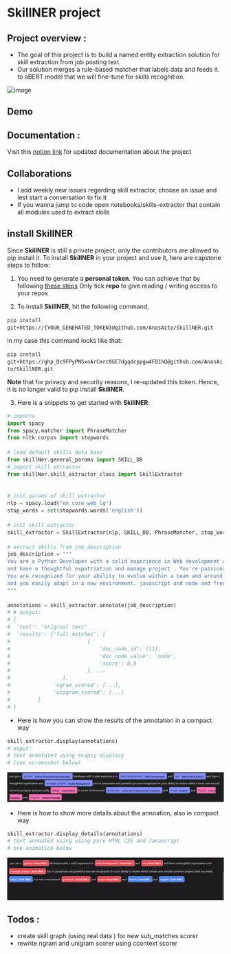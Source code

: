 # SkillNER project

## Project overview : 
- The goal of this project is to build a named entity extraction solution for skill extraction from job posting text.
- Our solution merges a rule-based matcher that labels data and feeds it. to aBERT model that we will fine-tune for skills recognition.

![image](https://user-images.githubusercontent.com/56308112/128958594-79813e72-b688-4a9a-9267-324f098d4b0c.png)

## Demo 

## Documentation : 
Visit this [notion link](https://sudsy-dill-008.notion.site/f6596c10b49545d5a740e0ecc21a5a46?v=801ba1af94a0484d8af732347c211fb0) for updated documentation about the project 



## Collaborations 
- I add weekly new issues regarding skill extractor, choose an issue and lest start a conversation to fix it 
- If you wanna jump to code open notebooks/skills-extractor that contain all modules used to extract skills 

## install SkillNER
Since **SkillNER** is still a private project, only the contributors are allowed to pip install it. To install **SkillNER** in your project and use it, here are capstone steps to follow:

1. You need to generate a **personal token**. You can achieve that by following [these steps](https://docs.github.com/en/github/authenticating-to-github/keeping-your-account-and-data-secure/creating-a-personal-access-token)
Only tick **repo** to give reading / writing access to your repos


2. To install **SkillNER**, hit the following command,


`pip install git+https://{YOUR_GENERATED_TOKEN}@github.com/AnasAito/SkillNER.git`


in my case this command looks like that:


`pip install git+https://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@github.com/AnasAito/SkillNER.git`


**Note** that for privacy and security reasons, I re-updated this token. Hence, it is no longer valid to pip install **SkillNER**.


3. Here is a snippets to get started with **SkillNER**:

```python
# imports
import spacy
from spacy.matcher import PhraseMatcher
from nltk.corpus import stopwords

# load default skills data base
from skillNer.general_params import SKILL_DB
# import skill extractor
from skillNer.skill_extractor_class import SkillExtractor


# init params of skill extractor
nlp = spacy.load("en_core_web_lg")
stop_words = set(stopwords.words('english'))

# init skill extractor
skill_extractor = SkillExtractor(nlp, SKILL_DB, PhraseMatcher, stop_words)

# extract skills from job_description
job_description = """
You are a Python Developer with a solid experience in Web development and  esx
and have a thoughtful expatriation and manage project . You're passionate and powerful.
You are recognized for your ability to evolve within a team and around common projects
and you easily adapt in a new environment. javascript and node and french and english
"""

annotations = skill_extractor.annotate(job_description)
# # output:
# {
#  'text': "original text"
#  'results': {'full_matches': [
#                         {
#                             'doc_node_id': [11],
#                             'doc_node_value': 'node',
#                             'score': 0.9
#                         }, ...
#                 ],
#              'ngram_scored': [...],
#              'unigram_scored': [...]
#         }
# }
```

- Here is how you can show the results of the annotation in a compact way
```python
skill_extractor.display(annotations)
# ouput:
# text annotated using scapcy displacy 
# (see screenshot below)
```

<img src="screenshots/annotated_text.png" alt="output of skill_extractor.display(annotations)">


- Here is how to show more details about the annoation, also in compact way

```python
skill_extractor.display_details(annotations)
# text annoated using using pure HTML CSS and Javascript 
# see animation below
```

<img src="screenshots/gif_visualizer.gif" alt="animation of skill_extractor.display_details(annotations)">


##  Todos :
- create skill graph (using real data ) for new sub_matches scorer 
- rewrite ngram and unigram scorer using ccontext scorer 
